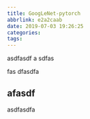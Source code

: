 ```yaml
---
title: GoogLeNet-pytorch
abbrlink: e2a2caab
date: 2019-07-03 19:26:25
categories:
tags:
---
```



asdfasdf
a
sdfas

<!-- more -->

fas
dfasdfa


## afasdf

asdfasdfa
